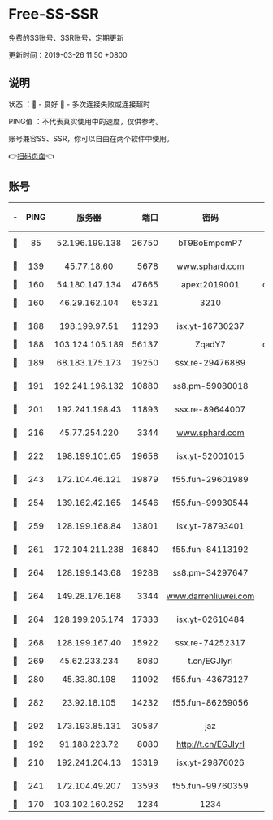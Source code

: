 # Free-SS-SSR

免费的SS账号、SSR账号，定期更新

更新时间：2019-03-26 11:50 +0800

## 说明

状态     ：🙂 - 良好 🙁 - 多次连接失败或连接超时

PING值   ：不代表真实使用中的速度，仅供参考。

账号兼容SS、SSR，你可以自由在两个软件中使用。

👉[扫码页面](https://liesauer.github.io/Free-SS-SSR/)👈

## 账号

|-|PING|服务器|端口|密码|加密方式|区域|
|:----:|:----:|:-----:|-----:|:----:|:----:|:----:|
|🙂|85|52.196.199.138|26750|bT9BoEmpcmP7|aes-256-cfb|JP|
|🙂|139|45.77.18.60|5678|www.sphard.com|aes-256-cfb|JP|
|🙂|160|54.180.147.134|47665|apext2019001|chacha20|KR|
|🙂|160|46.29.162.104|65321|3210|aes-256-ctr|RU|
|🙂|188|198.199.97.51|11293|isx.yt-16730237|aes-256-cfb|US|
|🙂|188|103.124.105.189|56137|ZqadY7|chacha20|CN|
|🙂|189|68.183.175.173|19250|ssx.re-29476889|aes-256-cfb|US|
|🙂|191|192.241.196.132|10880|ss8.pm-59080018|aes-256-cfb|US|
|🙂|201|192.241.198.43|11893|ssx.re-89644007|aes-256-cfb|US|
|🙂|216|45.77.254.220|3344|www.sphard.com|aes-256-cfb|SG|
|🙂|222|198.199.101.65|19658|isx.yt-52001015|aes-256-cfb|US|
|🙂|243|172.104.46.121|19879|f55.fun-29601989|aes-256-cfb|SG|
|🙂|254|139.162.42.165|14546|f55.fun-99930544|aes-256-cfb|SG|
|🙂|259|128.199.168.84|13801|isx.yt-78793401|aes-256-cfb|SG|
|🙂|261|172.104.211.238|16840|f55.fun-84113192|aes-256-cfb|US|
|🙂|264|128.199.143.68|19288|ss8.pm-34297647|aes-256-cfb|SG|
|🙂|264|149.28.176.168|3344|www.darrenliuwei.com|aes-256-cfb|AU|
|🙂|264|128.199.205.174|17333|isx.yt-02610484|aes-256-cfb|SG|
|🙂|268|128.199.167.40|15922|ssx.re-74252317|aes-256-cfb|SG|
|🙂|269|45.62.233.234|8080|t.cn/EGJIyrl|rc4-md5|CA|
|🙂|280|45.33.80.198|11092|f55.fun-43673127|aes-256-cfb|US|
|🙂|282|23.92.18.105|14232|f55.fun-86269056|aes-256-cfb|US|
|🙂|292|173.193.85.131|30587|jaz|aes-256-cfb|US|
|🙂|192|91.188.223.72|8080|http://t.cn/EGJIyrl|rc4-md5|RU|
|🙂|210|192.241.204.13|13319|isx.yt-29876026|aes-256-cfb|US|
|🙂|241|172.104.49.207|13593|f55.fun-99760359|aes-256-cfb|SG|
|🙁|170|103.102.160.252|1234|1234|rc4-md5|JP|
